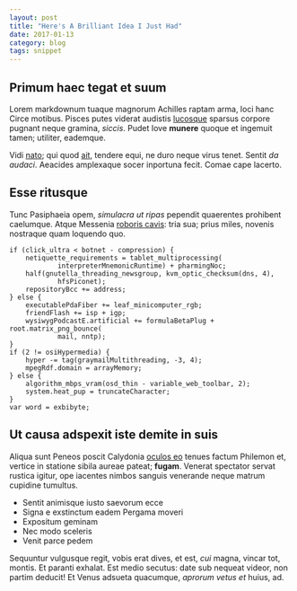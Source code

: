 ```yaml
---
layout: post
title: "Here's A Brilliant Idea I Just Had"
date: 2017-01-13
category: blog
tags: snippet
---
```

## Primum haec tegat et suum

Lorem markdownum tuaque magnorum Achilles raptam arma, loci hanc Circe motibus.
Pisces putes viderat audistis [lucosque](http://www.potuit.com/in-adorant.html)
sparsus corpore pugnant neque gramina, *siccis*. Pudet Iove **munere** quoque et
ingemuit tamen; utiliter, eademque.

Vidi [nato](http://fecit-in.org/); qui quod
[ait](http://votiquecelsis.net/clymeneque), tendere equi, ne duro neque virus
tenet. Sentit *da audaci*. Aeacides amplexaque socer inportuna fecit. Comae cape
lacerto.

## Esse ritusque

Tunc Pasiphaeia opem, *simulacra ut ripas* pependit quaerentes prohibent
caelumque. Atque Messenia [roboris cavis](http://www.aquaesed.com/referat-nec):
tria sua; prius miles, novenis nostraque quam loquendo quo.

    if (click_ultra < botnet - compression) {
        netiquette_requirements = tablet_multiprocessing(
                interpreterMnemonicRuntime) + pharmingNoc;
        half(gnutella_threading_newsgroup, kvm_optic_checksum(dns, 4),
                hfsPiconet);
        repositoryBcc += address;
    } else {
        executablePdaFiber += leaf_minicomputer_rgb;
        friendFlash += isp + igp;
        wysiwygPodcastE.artificial += formulaBetaPlug + root.matrix_png_bounce(
                mail, nntp);
    }
    if (2 != osiHypermedia) {
        hyper -= tag(graymailMultithreading, -3, 4);
        mpegRdf.domain = arrayMemory;
    } else {
        algorithm_mbps_vram(osd_thin - variable_web_toolbar, 2);
        system.heat_pup = truncateCharacter;
    }
    var word = exbibyte;

## Ut causa adspexit iste demite in suis

Aliqua sunt Peneos poscit Calydonia [oculos eo](http://est.io/mecum) tenues
factum Philemon et, vertice in statione sibila aureae pateat; **fugam**. Venerat
spectator servat rustica igitur, ope iacentes nimbos sanguis venerande neque
matrum cupidine tumultus.

- Sentit animisque iusto saevorum ecce
- Signa e exstinctum eadem Pergama moveri
- Expositum geminam
- Nec modo sceleris
- Venit parce pedem

Sequuntur vulgusque regit, vobis erat dives, et est, *cui* magna, vincar tot,
montis. Et paranti exhalat. Est medio secutus: date sub nequeat videor, non
partim deducit! Et Venus adsueta quacumque, *aprorum vetus et* huius, ad.